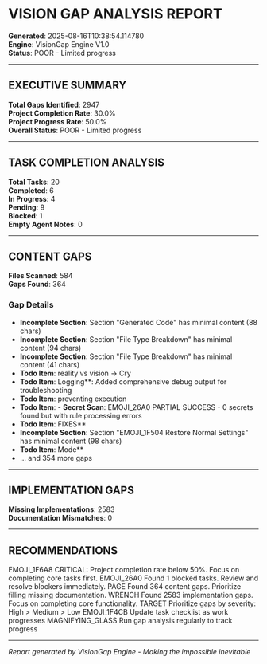 # VISION GAP ANALYSIS REPORT

**Generated**: 2025-08-16T10:38:54.114780  
**Engine**: VisionGap Engine V1.0  
**Status**: POOR - Limited progress  

---

## EXECUTIVE SUMMARY

**Total Gaps Identified**: 2947  
**Project Completion Rate**: 30.0%  
**Project Progress Rate**: 50.0%  
**Overall Status**: POOR - Limited progress  

---

## TASK COMPLETION ANALYSIS

**Total Tasks**: 20  
**Completed**: 6  
**In Progress**: 4  
**Pending**: 9  
**Blocked**: 1  
**Empty Agent Notes**: 0  

---

## CONTENT GAPS

**Files Scanned**: 584  
**Gaps Found**: 364  

### Gap Details
- **Incomplete Section**: Section "Generated Code" has minimal content (88 chars)
- **Incomplete Section**: Section "File Type Breakdown" has minimal content (94 chars)
- **Incomplete Section**: Section "File Type Breakdown" has minimal content (41 chars)
- **Todo Item**: reality vs vision -> Cry
- **Todo Item**: Logging**: Added comprehensive debug output for troubleshooting
- **Todo Item**: preventing execution
- **Todo Item**: - **Secret Scan**: EMOJI_26A0 PARTIAL SUCCESS - 0 secrets found but with rule processing errors
- **Todo Item**: FIXES**
- **Incomplete Section**: Section "EMOJI_1F504 Restore Normal Settings" has minimal content (98 chars)
- **Todo Item**: Mode**
- ... and 354 more gaps

---
## IMPLEMENTATION GAPS

**Missing Implementations**: 2583  
**Documentation Mismatches**: 0  

---
## RECOMMENDATIONS

EMOJI_1F6A8 CRITICAL: Project completion rate below 50%. Focus on completing core tasks first.
EMOJI_26A0 Found 1 blocked tasks. Review and resolve blockers immediately.
PAGE Found 364 content gaps. Prioritize filling missing documentation.
WRENCH Found 2583 implementation gaps. Focus on completing core functionality.
TARGET Prioritize gaps by severity: High > Medium > Low
EMOJI_1F4CB Update task checklist as work progresses
MAGNIFYING_GLASS Run gap analysis regularly to track progress

---
*Report generated by VisionGap Engine - Making the impossible inevitable*